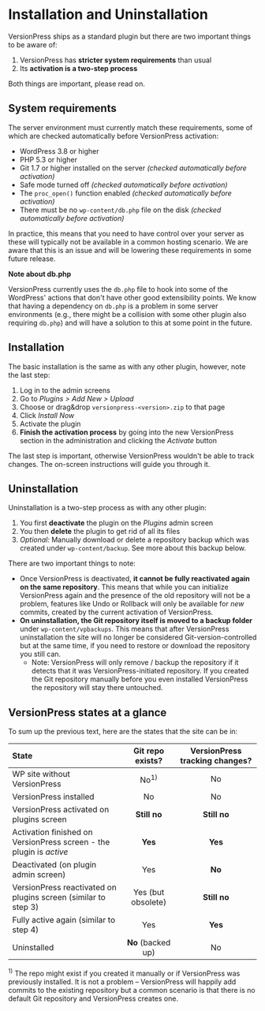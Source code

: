 # Installation and Uninstallation

VersionPress ships as a standard plugin but there are two important things to be aware of:

1. VersionPress has **stricter system requirements** than usual
2. Its **activation is a two-step process**

Both things are important, please read on.


## System requirements

The server environment must currently match these requirements, some of which are checked automatically before VersionPress activation:

  * WordPress 3.8 or higher
  * PHP 5.3 or higher
  * Git 1.7 or higher installed on the server *(checked automatically before activation)*
  * Safe mode turned off *(checked automatically before activation)*
  * The `proc_open()` function enabled *(checked automatically before activation)*
  * There must be no `wp-content/db.php` file on the disk *(checked automatically before activation)*

In practice, this means that you need to have control over your server as these will typically not be available in a common hosting scenario. We are aware that this is an issue and will be lowering these requirements in some future release.

<div class="note">
  <strong>Note about db.php</strong>
  <p>VersionPress currently uses the <code>db.php</code> file to hook into some of the WordPress' actions that don't have other good extensibility points. We know that having a dependency on <code>db.php</code> is a problem in some server environments (e.g., there might be a collision with some other plugin also requiring <code>db.php</code>) and will have a solution to this at some point in the future.</p>
</div>


## Installation

The basic installation is the same as with any other plugin, however, note the last step:

1. Log in to the admin screens
2. Go to *Plugins > Add New > Upload*
3. Choose or drag&drop `versionpress-<version>.zip` to that page
4. Click *Install Now*
5. Activate the plugin
6. **Finish the activation process** by going into the new VersionPress section in the administration and clicking the *Activate* button

The last step is important, otherwise VersionPress wouldn't be able to track changes. The on-screen instructions will guide you through it. 


## Uninstallation

Uninstallation is a two-step process as with any other plugin:

1. You first **deactivate** the plugin on the *Plugins* admin screen
2. You then **delete** the plugin to get rid of all its files
3. *Optional:* Manually download or delete a repository backup which was created under `wp-content/backup`. See more about this backup below. 

There are two important things to note:

* Once VersionPress is deactivated, **it cannot be fully reactivated again on the same repository**. This means that while you can initialize VersionPress again and the presence of the old repository will not be a problem, features like Undo or Rollback will only be available for *new* commits, created by the current activation of VersionPress.
* **On uninstallation, the Git repository itself is moved to a backup folder** under `wp-content/vpbackups`. This means that after VersionPress uninstallation the site will no longer be considered Git-version-controlled but at the same time, if you need to restore or download the repository you still can.
    * Note: VersionPress will only remove / backup the repository if it detects that it was VersionPress-initiated repository. If you created the Git repository manually before you even installed VersionPress the repository will stay there untouched.  


## VersionPress states at a glance

To sum up the previous text, here are the states that the site can be in:

| State | Git repo exists? | VersionPress tracking changes? |
| :------------- | :-----: | :-----: |
| WP site without VersionPress | No<sup>1)</sup> | No |
| VersionPress installed  | No | No |
| VersionPress activated on plugins screen | **Still no** | **Still no** |
| Activation finished on VersionPress screen - the plugin is *active* | **Yes** | **Yes** |
| Deactivated (on plugin admin screen) | Yes | **No** |
| VersionPress reactivated on plugins screen (similar to step 3) | Yes (but obsolete) | **Still no** |
| Fully active again (similar to step 4) | Yes | **Yes** |
| Uninstalled | **No** (backed up) | No |
 
<sup>1)</sup> The repo might exist if you created it manually or if VersionPress was previously installed. It is not a problem – VersionPress will happily add commits to the existing repository but a common scenario is that there is no default Git repository and VersionPress creates one.


